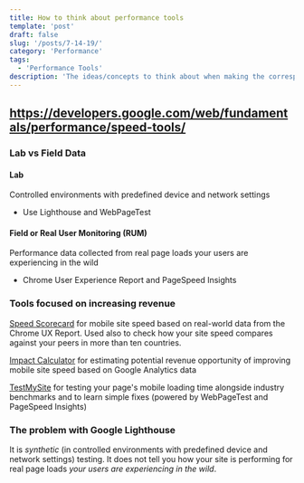 ```yaml
---
title: How to think about performance tools
template: 'post'
draft: false
slug: '/posts/7-14-19/'
category: 'Performance'
tags:
  - 'Performance Tools'
description: 'The ideas/concepts to think about when making the corresponding decision.'
---
```


## https://developers.google.com/web/fundamentals/performance/speed-tools/

### Lab vs Field Data

#### Lab

Controlled environments with predefined device and network settings

- Use Lighthouse and WebPageTest

#### Field or Real User Monitoring (RUM)

Performance data collected from real page loads your users are experiencing in the wild

- Chrome User Experience Report and PageSpeed Insights

### Tools focused on increasing revenue

[Speed Scorecard](https://www.thinkwithgoogle.com/feature/mobile/) for mobile site speed based on real-world data from the Chrome UX Report. Used also to check how your site speed compares against your peers in more than ten countries.

[Impact Calculator](https://www.thinkwithgoogle.com/feature/testmysite) for estimating potential revenue opportunity of improving mobile site speed based on Google Analytics data

[TestMySite](https://www.thinkwithgoogle.com/feature/testmysite) for testing your page's mobile loading time alongside industry benchmarks and to learn simple fixes (powered by WebPageTest and PageSpeed Insights)

### The problem with Google Lighthouse

It is _synthetic_ (in controlled environments with predefined device and network settings) testing. It does not tell you how your site is performing for real page loads _your users are experiencing in the wild_.

